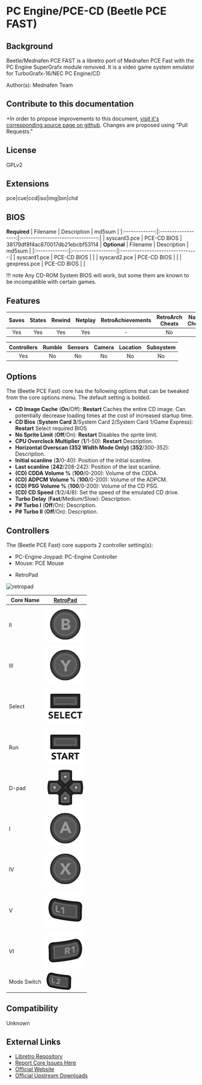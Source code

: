 # PC Engine/PCE-CD (Beetle PCE FAST)

## Background

Beetle/Mednafen PCE FAST is a libretro port of Mednafen PCE Fast with the PC Engine SuperGrafx module removed. It is a video game system emulator for TurboGrafx-16/NEC PC Engine/CD

Author(s): Mednafen Team

## Contribute to this documentation

+In order to propose improvements to this document, [visit it's corresponding source page on github](https://github.com/libretro/docs/tree/master/docs/library/beetle_pce_fast.md). Changes are proposed using "Pull Requests."


## License

GPLv2

## Extensions

pce|cue|ccd|iso|img|bin|chd

## BIOS

**Required**
|   Filename    |    Description     |              md5sum              |
|:-------------:|:------------------:|:--------------------------------:|
| syscard3.pce  |     PCE-CD BIOS    | 38179df8f4ac870017db21ebcbf53114 |
**Optional**
|   Filename    |    Description     |              md5sum              |
|:-------------:|:------------------:|:--------------------------------:|
| syscard1.pce  |     PCE-CD BIOS    |                                  |
| syscard2.pce  |     PCE-CD BIOS    |                                  |
| gexpress.pce  |     PCE-CD BIOS    |                                  |

!!! note
    Any CD-ROM System BIOS will work, but some them are known to be incompatible with certain games.

## Features

| Saves | States      | Rewind | Netplay | RetroAchievements | RetroArch Cheats | Native Cheats |
|:-----:|:-----------:|:------:|:-------:|:-----------------:|:----------------:|:-------------:|
| Yes   |    Yes      |  Yes   |  Yes    |        -          |   No             | -             |

| Controllers     | Rumble | Sensors | Camera | Location | Subsystem     |
|:---------------:|:------:|:-------:|:------:|:--------:|:-------------:|
|      Yes        |  No    |   No    |  No    |   No     |       No      |

## Options

The (Beetle PCE Fast) core has the following options that can be tweaked from the core options menu. The default setting is bolded.

- **CD Image Cache** (**On**/Off): **Restart** Caches the entire CD image. Can potentially decrease loading times at the cost of increased startup time.
- **CD Bios** (**System Card 3**/System Card 2/System Card 1/Game Express): **Restart** Select required BIOS
- **No Sprite Limit** (**Off**/On): **Restart** Disables the sprite limit.
- **CPU Overclock Multiplier** (**1**/1-50): **Restart** Description.
- **Horizontal Overscan (352 Width Mode Only)** (**352**/300-352): Description.
- **Initial scanline** (**3**/0-40): Position of the initial scanline.
- **Last scanline** (**242**/208-242): Position of the last scanline.
- **(CD) CDDA Volume %** (**100**/0-200): Volume of the CDDA.
- **(CD) ADPCM Volume %** (**100**/0-200): Volume of the ADPCM.
- **(CD) PSG Volume %** (**100**/0-200): Volume of the CD PSG.
- **(CD) CD Speed** (**1**/2/4/8): Set the speed of the emulated CD drive.
- **Turbo Delay** (**Fast**/Medium/Slow): Description.
- **P# Turbo I** (**Off**/On): Description.
- **P# Turbo II** (**Off**/On): Description.

## Controllers

The (Beetle PCE Fast) core supports 2 controller setting(s):

- PC-Engine Joypad: PC-Engine Controller
- Mouse: PCE Mouse

* RetroPad

![retropad](images/controllers/retropad.png)

| Core Name | [RetroPad](RetroPad)                                           |
|-----------|----------------------------------------------------------------|
| II        | ![RetroPad_B](images/RetroPad/Retro_B_Round.png)               |
| III       | ![RetroPad_Y](images/RetroPad/Retro_Y_Round.png)               |
| Select    | ![RetroPad_Select](images/RetroPad/Retro_Select.png)           |
| Run       | ![RetroPad_Start](images/RetroPad/Retro_Start.png)             |
| D-pad     | ![RetroPad_Dpad](images/RetroPad/Retro_Dpad.png)               |
| I         | ![RetroPad_A](images/RetroPad/Retro_A_Round.png)               |
| IV        | ![RetroPad_X](images/RetroPad/Retro_X_Round.png)               |
| V         | ![RetroPad_L1](images/RetroPad/Retro_L1.png)                   |
| VI        | ![RetroPad_R1](images/RetroPad/Retro_R1.png)                   |
|Mode Switch| ![RetroPad_L2](images/RetroPad/Retro_L2_Temp.png)              |

## Compatibility

Unknown

## External Links

* [Libretro Repository](https://github.com/libretro/beetle-pce-fast-libretro)
* [Report Core Issues Here](https://github.com/libretro/libretro-meta)
* [Official Website](http://mednafen.sourceforge.net/)
* [Official Upstream Downloads](https://mednafen.github.io/releases/)

